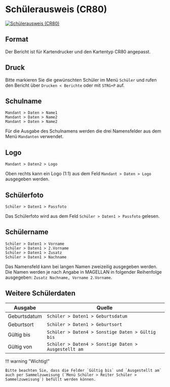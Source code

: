 # Schülerausweis (CR80)

[1]:/assets/images/schueler/cr80.png "Schülerausweis (CR80)"

[![Schülerausweis (CR80)][1]][1]

## Format

Der Bericht ist für Kartendrucker und den Kartentyp CR80 angepasst.

## Druck

Bitte markieren Sie die gewünschten Schüler im Menü `Schüler` und rufen den Bericht über `Drucken < Berichte` oder mit `STRG+P` auf.

## Schulname

`Mandant > Daten > Name1`<br/>`Mandant > Daten > Name2`<br/>`Mandant > Daten > Name2`<br/>

Für die Ausgabe des Schulnamens werden die drei Namensfelder aus dem Menü `Mandanten` verwendet.

## Logo

`Mandant > Daten2 > Logo`

Oben rechts kann ein Logo (1:1) aus dem Feld `Mandant > Daten > Logo` ausgegeben werden.

## Schülerfoto

`Schüler > Daten1 > Passfoto`

Das Schülerfoto wird aus dem Feld `Schüler > Daten1 > Passfoto` gelesen.

## Schülername

`Schüler > Daten1 > Vorname` <br/>`Schüler > Daten1 > 2.Vorname` <br/>`Schüler > Daten1 > Zusatz` <br/>`Schüler > Daten1 > Nachname` 

Das Namensfeld kann bei langen Namen zweizeilig ausgegeben werden. Die Namen werden je nach Angabe in MAGELLAN in folgender Reihenfolge ausgegeben: `Zusatz Nachname, Vorname 2.Vorname`.

## Weitere Schülerdaten

Ausgabe|Quelle
--|--
Geburtsdatum|`Schüler > Daten1 > Geburtsdatum`
Geburtsort|`Schüler > Daten1 > Geburtsort`
Gültig bis|`Schüler > Daten4 > Sonstige Daten > Gültig bis`
Gültig von|`Schüler > Daten4 > Sonstige Daten > Ausgestellt am`

!!! warning "Wichtig!"

    Bitte beachten Sie, dass die Felder `Gültig bis` und `Ausgestellt am` auch per Sammelzuweisung (`Menü Schüler > Reiter Schüler > Sammelzuweisung`) befüllt werden können.